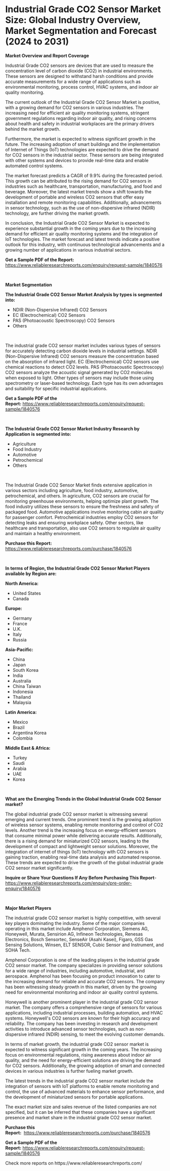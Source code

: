 <p><h1>Industrial Grade CO2 Sensor Market Size: Global Industry Overview, Market Segmentation and Forecast (2024 to 2031)</h1></p><p><strong>Market Overview and Report Coverage</strong></p>
<p><p>Industrial Grade CO2 sensors are devices that are used to measure the concentration level of carbon dioxide (CO2) in industrial environments. These sensors are designed to withstand harsh conditions and provide accurate measurements for a wide range of applications such as environmental monitoring, process control, HVAC systems, and indoor air quality monitoring.</p><p>The current outlook of the Industrial Grade CO2 Sensor Market is positive, with a growing demand for CO2 sensors in various industries. The increasing need for efficient air quality monitoring systems, stringent government regulations regarding indoor air quality, and rising concerns about health and safety in industrial workplaces are the primary drivers behind the market growth.</p><p>Furthermore, the market is expected to witness significant growth in the future. The increasing adoption of smart buildings and the implementation of Internet of Things (IoT) technologies are expected to drive the demand for CO2 sensors in the industrial sector. These sensors are being integrated with other systems and devices to provide real-time data and enable automated control systems.</p><p>The market forecast predicts a CAGR of 9.9% during the forecasted period. This growth can be attributed to the rising demand for CO2 sensors in industries such as healthcare, transportation, manufacturing, and food and beverage. Moreover, the latest market trends show a shift towards the development of portable and wireless CO2 sensors that offer easy installation and remote monitoring capabilities. Additionally, advancements in sensor technology, such as the use of non-dispersive infrared (NDIR) technology, are further driving the market growth.</p><p>In conclusion, the Industrial Grade CO2 Sensor Market is expected to experience substantial growth in the coming years due to the increasing demand for efficient air quality monitoring systems and the integration of IoT technologies. The market forecast and latest trends indicate a positive outlook for this industry, with continuous technological advancements and a growing number of applications in various industrial sectors.</p></p>
<p><strong>Get a Sample PDF of the Report:</strong> <a href="https://www.reliableresearchreports.com/enquiry/request-sample/1840576">https://www.reliableresearchreports.com/enquiry/request-sample/1840576</a></p>
<p>&nbsp;</p>
<p><strong>Market Segmentation</strong></p>
<p><strong>The Industrial Grade CO2 Sensor Market Analysis by types is segmented into:</strong></p>
<p><ul><li>NDIR (Non-Dispersive Infrared) CO2 Sensors</li><li>EC (Electrochemical) CO2 Sensors</li><li>PAS (Photoacoustic Spectroscopy) CO2 Sensors</li><li>Others</li></ul></p>
<p>&nbsp;</p>
<p><p>The industrial grade CO2 sensor market includes various types of sensors for accurately detecting carbon dioxide levels in industrial settings. NDIR (Non-Dispersive Infrared) CO2 sensors measure the concentration based on the absorption of infrared light. EC (Electrochemical) CO2 sensors use chemical reactions to detect CO2 levels. PAS (Photoacoustic Spectroscopy) CO2 sensors analyze the acoustic signal generated by CO2 molecules when exposed to light. Other types of sensors may include those using spectrometry or laser-based technology. Each type has its own advantages and suitability for specific industrial applications.</p></p>
<p><strong>Get a Sample PDF of the Report:</strong>&nbsp;<a href="https://www.reliableresearchreports.com/enquiry/request-sample/1840576">https://www.reliableresearchreports.com/enquiry/request-sample/1840576</a></p>
<p>&nbsp;</p>
<p><strong>The Industrial Grade CO2 Sensor Market Industry Research by Application is segmented into:</strong></p>
<p><ul><li>Agriculture</li><li>Food Industry</li><li>Automotive</li><li>Petrochemical</li><li>Others</li></ul></p>
<p>&nbsp;</p>
<p><p>The Industrial Grade CO2 Sensor Market finds extensive application in various sectors including agriculture, food industry, automotive, petrochemical, and others. In agriculture, CO2 sensors are crucial for monitoring greenhouse environments, helping optimize plant growth. The food industry utilizes these sensors to ensure the freshness and safety of packaged food. Automotive applications involve monitoring cabin air quality for passenger comfort. Petrochemical industries employ CO2 sensors for detecting leaks and ensuring workplace safety. Other sectors, like healthcare and transportation, also use CO2 sensors to regulate air quality and maintain a healthy environment.</p></p>
<p><strong>Purchase this Report:</strong>&nbsp; <a href="https://www.reliableresearchreports.com/purchase/1840576">https://www.reliableresearchreports.com/purchase/1840576</a></p>
<p>&nbsp;</p>
<p><strong>In terms of Region, the Industrial Grade CO2 Sensor Market Players available by Region are:</strong></p>
<p>
    <p> <strong> North America: </strong>
        <ul>
            <li>United States</li>
            <li>Canada</li>
        </ul>
        </p> 
    <p> <strong> Europe: </strong>
        <ul>
            <li>Germany</li>
            <li>France</li>
            <li>U.K.</li>
            <li>Italy</li>
            <li>Russia</li>
        </ul>
        </p> 
    <p> <strong> Asia-Pacific: </strong>
        <ul>
            <li>China</li>
            <li>Japan</li>
            <li>South Korea</li>
            <li>India</li>
            <li>Australia</li>
            <li>China Taiwan</li>
            <li>Indonesia</li>
            <li>Thailand</li>
            <li>Malaysia</li>
        </ul>
        </p> 
    <p> <strong> Latin America: </strong>
        <ul>
            <li>Mexico</li>
            <li>Brazil</li>
            <li>Argentina Korea</li>
            <li>Colombia</li>
        </ul>
        </p> 
    <p> <strong> Middle East & Africa: </strong>
        <ul>
            <li>Turkey</li>
            <li>Saudi</li>
            <li>Arabia</li>
            <li>UAE</li>
            <li>Korea</li>
        </ul>
    </p>
    </p>
<p>&nbsp;</p>
<p><strong>What are the Emerging Trends in the Global Industrial Grade CO2 Sensor market?</strong></p>
<p><p>The global industrial grade CO2 sensor market is witnessing several emerging and current trends. One prominent trend is the growing adoption of wireless sensor systems, enabling remote monitoring and control of CO2 levels. Another trend is the increasing focus on energy-efficient sensors that consume minimal power while delivering accurate results. Additionally, there is a rising demand for miniaturized CO2 sensors, leading to the development of compact and lightweight sensor solutions. Moreover, the integration of internet of things (IoT) technology with CO2 sensors is gaining traction, enabling real-time data analysis and automated response. These trends are expected to drive the growth of the global industrial grade CO2 sensor market significantly.</p></p>
<p><strong>Inquire or Share Your Questions If Any Before Purchasing This Report</strong>- <a href="https://www.reliableresearchreports.com/enquiry/pre-order-enquiry/1840576">https://www.reliableresearchreports.com/enquiry/pre-order-enquiry/1840576</a></p>
<p>&nbsp;</p>
<p><strong>Major Market Players</strong></p>
<p><p>The industrial grade CO2 sensor market is highly competitive, with several key players dominating the industry. Some of the major companies operating in this market include Amphenol Corporation, Siemens AG, Honeywell, Murata, Sensirion AG, Infineon Technologies, Renesas Electronics, Bosch Sensortec, SenseAir (Asahi Kasei), Figaro, GSS Gas Sensing Solutions, Winsen, ELT SENSOR, Cubic Sensor and Instrument, and SOHA Tech.</p><p>Amphenol Corporation is one of the leading players in the industrial grade CO2 sensor market. The company specializes in providing sensor solutions for a wide range of industries, including automotive, industrial, and aerospace. Amphenol has been focusing on product innovation to cater to the increasing demand for reliable and accurate CO2 sensors. The company has been witnessing steady growth in this market, driven by the growing need for environmental monitoring and indoor air quality control systems.</p><p>Honeywell is another prominent player in the industrial grade CO2 sensor market. The company offers a comprehensive range of sensors for various applications, including industrial processes, building automation, and HVAC systems. Honeywell's CO2 sensors are known for their high accuracy and reliability. The company has been investing in research and development activities to introduce advanced sensor technologies, such as non-dispersive infrared (NDIR) sensing, to meet the evolving customer demands.</p><p>In terms of market growth, the industrial grade CO2 sensor market is expected to witness significant growth in the coming years. The increasing focus on environmental regulations, rising awareness about indoor air quality, and the need for energy-efficient solutions are driving the demand for CO2 sensors. Additionally, the growing adoption of smart and connected devices in various industries is further fueling market growth.</p><p>The latest trends in the industrial grade CO2 sensor market include the integration of sensors with IoT platforms to enable remote monitoring and control, the use of advanced materials to enhance sensor performance, and the development of miniaturized sensors for portable applications. </p><p>The exact market size and sales revenue of the listed companies are not specified, but it can be inferred that these companies have a significant presence and market share in the industrial grade CO2 sensor market.</p></p>
<p><strong>Purchase this Report:</strong>&nbsp;&nbsp;<a href="https://www.reliableresearchreports.com/purchase/1840576">https://www.reliableresearchreports.com/purchase/1840576</a></p>
<p></p>
<p><strong>Get a Sample PDF of the Report:</strong>&nbsp;<a href="https://www.reliableresearchreports.com/enquiry/request-sample/1840576">https://www.reliableresearchreports.com/enquiry/request-sample/1840576</a></p>
<p>Check more reports on https://www.reliableresearchreports.com/</p>